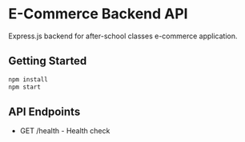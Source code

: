 # E-Commerce Backend API

Express.js backend for after-school classes e-commerce application.

## Getting Started

```bash
npm install
npm start
```

## API Endpoints

- GET /health - Health check